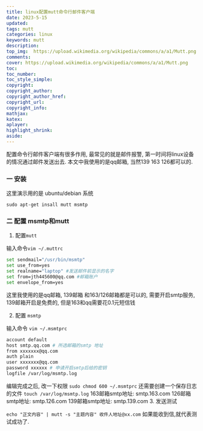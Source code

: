 ```yaml
---
title: linux配置mutt命令行邮件客户端
date: 2023-5-15
updated:
tags: mutt
categories: linux
keywords: mutt
description:
top_img:  https://upload.wikimedia.org/wikipedia/commons/a/a1/Mutt.png
comments:
cover: https://upload.wikimedia.org/wikipedia/commons/a/a1/Mutt.png
toc:
toc_number:
toc_style_simple:
copyright:
copyright_author:
copyright_author_href:
copyright_url:
copyright_info:
mathjax:
katex:
aplayer:
highlight_shrink:
aside:
---
```

配置命令行邮件客户端有很多作用, 最常见的就是邮件报警, 第一时间将linux设备的情况通过邮件发送出去. 
本文中我使用的是qq邮箱, 当然139 163 126都可以的.
### 一 安装
这里演示用的是 ubuntu/debian 系统
```
sudo apt-get insall mutt msmtp
```
### 二 配置 msmtp和mutt

1. 配置`mutt`

输入命令`vim ~/.muttrc`
```bash
set sendmail="/usr/bin/msmtp"
set use_from=yes
set realname="laptop" #发送邮件前显示的名字
set from=jth445600@qq.com #邮箱账户
set envelope_from=yes
```
这里我使用的是qq邮箱, 139邮箱 和163/126邮箱都是可以的, 需要开启smtp服务, 139邮箱开启是免费的, 但是163和qq需要花0.1元短信钱

2. 配置 `msmtp`

输入命令 `vim ~/.msmtprc`
```bash
account default
host smtp.qq.com # 所选邮箱的smtp 地址 
from xxxxxxx@qq.com
auth plain
user xxxxxxx@qq.com
password xxxxxx # 申请开启smtp后给的密钥
logfile /var/log/msmtp.log
```
编辑完成之后, 改一下权限 `sudo chmod 600 ~/.msmtprc`
还需要创建一个保存日志的文件
`touch /var/log/msmtp.log`
163邮箱smtp地址:   smtp.163.com
126邮箱smtp地址:   smtp.126.com
139邮箱smtp地址:   smtp.139.com
3.  发送测试

`echo "正文内容" | mutt -s "主题内容" 收件人地址@xx.com`
如果能收到信,就代表测试成功了.
 
